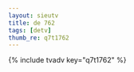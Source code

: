 ```yaml
--- 
layout: sieutv
title: de 762
tags: [detv]
thumb_re: q7t1762
---
```

{% include tvadv key="q7t1762" %} 
